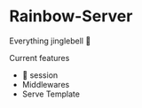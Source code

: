 # Rainbow-Server #

Everything jinglebell :rainbow:

Current features
- :cookie: session
- Middlewares
- Serve Template